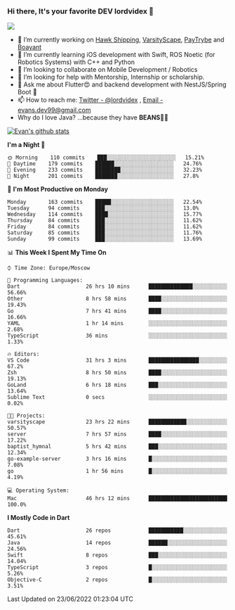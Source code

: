### Hi there, It's your favorite DEV lordvidex 👋
<img src="https://komarev.com/ghpvc/?username=lordvidex&label=Views&color=blue&style=plastic" />
<!--
**lordvidex/lordvidex** is a ✨ _special_ ✨ repository because its `README.md` (this file) appears on your GitHub profile.
Here are some ideas to get you started:
-->

- 🔭 I’m currently working on [Hawk Shipping](https://hawkshipping.com), [VarsityScape](https://varsityscape.com), [PayTrybe](https://www.paytrybe.com) and [Boayant](https://www.github.com/boayant-dev)
- 🌱 I’m currently learning iOS development with Swift, ROS Noetic (for Robotics Systems) with C++ and Python
- 👯 I’m looking to collaborate on Mobile Development / Robotics
- 🤔 I’m looking for help with Mentorship, Internship or scholarship.
- 💬 Ask me about Flutter😍 and backend development with NestJS/Spring Boot 🔮
- 📫 How to reach me: [Twitter - @lordvidex](https://twitter.com/lordvidex) , [Email - evans.dev99@gmail.com](mailto:evans.dev99@gmail.com?body=Hello%20Evans,)
- Why do I love Java? ...because they have **BEANS**🤤😋

<div>
<!-- <a href="https://github.com/lordvidex">
  <img src="https://github-readme-stats.vercel.app/api/top-langs/?username=lordvidex&theme=light" />
</a>    -->
<!-- [![Top Langs](https://github-readme-stats.vercel.app/api/top-langs/?username=lordvidex)](https://github.com/lordvidex/)  -->

<a href="https://github.com/lordvidex">
 <img src="https://github-readme-stats.vercel.app/api?username=lordvidex&show_icons=true&theme=light&line_height=27" alt="Evan's github stats"/>
</a>
</div>


<!--
  <a href="https://github.com/iampawan/FlutterExampleApps">
    <img align="center" src="https://github-readme-stats.vercel.app/api/pin/?username=iampawan&repo=FlutterExampleApps&theme=light" />

  </a>
  <a href="https://github.com/iampawan/VelocityX">
   <img align="center" src="https://github-readme-stats.vercel.app/api/pin/?username=iampawan&repo=VelocityX&theme=light" />
  </a>
-->
<!--START_SECTION:waka-->
**I'm a Night 🦉** 

```text
🌞 Morning    110 commits    ███░░░░░░░░░░░░░░░░░░░░░░   15.21% 
🌆 Daytime    179 commits    ██████░░░░░░░░░░░░░░░░░░░   24.76% 
🌃 Evening    233 commits    ████████░░░░░░░░░░░░░░░░░   32.23% 
🌙 Night      201 commits    ███████░░░░░░░░░░░░░░░░░░   27.8%

```
📅 **I'm Most Productive on Monday** 

```text
Monday       163 commits    █████░░░░░░░░░░░░░░░░░░░░   22.54% 
Tuesday      94 commits     ███░░░░░░░░░░░░░░░░░░░░░░   13.0% 
Wednesday    114 commits    ████░░░░░░░░░░░░░░░░░░░░░   15.77% 
Thursday     84 commits     ███░░░░░░░░░░░░░░░░░░░░░░   11.62% 
Friday       84 commits     ███░░░░░░░░░░░░░░░░░░░░░░   11.62% 
Saturday     85 commits     ███░░░░░░░░░░░░░░░░░░░░░░   11.76% 
Sunday       99 commits     ███░░░░░░░░░░░░░░░░░░░░░░   13.69%

```


📊 **This Week I Spent My Time On** 

```text
⌚︎ Time Zone: Europe/Moscow

💬 Programming Languages: 
Dart                     26 hrs 10 mins      ██████████████░░░░░░░░░░░   56.66% 
Other                    8 hrs 58 mins       ████░░░░░░░░░░░░░░░░░░░░░   19.43% 
Go                       7 hrs 41 mins       ████░░░░░░░░░░░░░░░░░░░░░   16.66% 
YAML                     1 hr 14 mins        ░░░░░░░░░░░░░░░░░░░░░░░░░   2.68% 
TypeScript               36 mins             ░░░░░░░░░░░░░░░░░░░░░░░░░   1.33%

🔥 Editors: 
VS Code                  31 hrs 3 mins       ████████████████░░░░░░░░░   67.2% 
Zsh                      8 hrs 50 mins       ████░░░░░░░░░░░░░░░░░░░░░   19.13% 
GoLand                   6 hrs 18 mins       ███░░░░░░░░░░░░░░░░░░░░░░   13.64% 
Sublime Text             0 secs              ░░░░░░░░░░░░░░░░░░░░░░░░░   0.02%

🐱‍💻 Projects: 
varsityscape             23 hrs 22 mins      ████████████░░░░░░░░░░░░░   50.57% 
server                   7 hrs 57 mins       ████░░░░░░░░░░░░░░░░░░░░░   17.22% 
baptist_hymnal           5 hrs 42 mins       ███░░░░░░░░░░░░░░░░░░░░░░   12.34% 
go-example-server        3 hrs 16 mins       █░░░░░░░░░░░░░░░░░░░░░░░░   7.08% 
go                       1 hr 56 mins        █░░░░░░░░░░░░░░░░░░░░░░░░   4.19%

💻 Operating System: 
Mac                      46 hrs 12 mins      █████████████████████████   100.0%

```

**I Mostly Code in Dart** 

```text
Dart                     26 repos            ███████████░░░░░░░░░░░░░░   45.61% 
Java                     14 repos            ██████░░░░░░░░░░░░░░░░░░░   24.56% 
Swift                    8 repos             ███░░░░░░░░░░░░░░░░░░░░░░   14.04% 
TypeScript               3 repos             █░░░░░░░░░░░░░░░░░░░░░░░░   5.26% 
Objective-C              2 repos             █░░░░░░░░░░░░░░░░░░░░░░░░   3.51%

```



 Last Updated on 23/06/2022 01:23:04 UTC
<!--END_SECTION:waka-->

